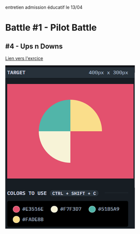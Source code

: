 entretien admission éducatif  le 13/04
# Battle #1 - Pilot Battle

## #4 - Ups n Downs

[Lien vers l'exrcice](https://cssbattle.dev/play/4)

![result](./images/6-missing-slice.png)

```html


```

